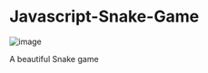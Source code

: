 # Javascript-Snake-Game

![image](https://user-images.githubusercontent.com/106948202/184535896-895bb37c-89f0-4cbd-b144-4654cc4dfbe0.png)



A beautiful Snake game 
